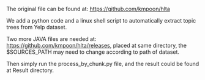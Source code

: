The original file can be found at: https://github.com/kmpoon/hlta

We add a python code and a linux shell script to automatically extract topic trees from Yelp dataset.

Two more JAVA files are needed at: https://github.com/kmpoon/hlta/releases, placed at same directory, the $SOURCES_PATH may need to change according to path of dataset.

Then simply run the process_by_chunk.py file, and the result could be found at Result directory.
